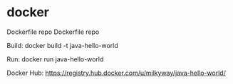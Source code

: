 # docker
Dockerfile repo
Dockerfile repo

Build:
docker build -t java-hello-world 

Run:
docker run java-hello-world

Docker Hub:
https://registry.hub.docker.com/u/milkyway/java-hello-world/
